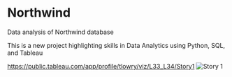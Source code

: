 # Northwind
Data analysis of Northwind database

This is a new project highlighting skills in Data Analytics using Python, SQL, and Tableau

https://public.tableau.com/app/profile/tlowry/viz/L33_L34/Story1
![Story 1]([https://github.com/user-attachments/assets/1550f868-e1c3-43cd-adf8-98bb53a8f0f9](https://public.tableau.com/app/profile/tlowry/viz/L33_L34/Story1))
